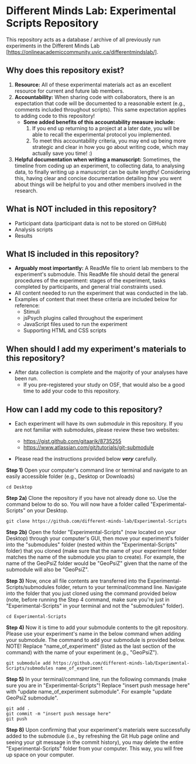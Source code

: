 # Different Minds Lab: Experimental Scripts Repository

This repository acts as a database / archive of all previously run experiments in the Different Minds Lab [https://onlineacademiccommunity.uvic.ca/differentmindslab/].

## Why does this repository exist?
1. **Resource:** All of these experimental materials act as an excellent resource for current and future lab members.
2. **Accountability:** When sharing code with collaborators, there is an expectation that code will be documented to a reasonable extent (e.g., comments included throughout scripts). This same expectation applies to adding code to this repository!
   - **Some added benefits of this accountability measure include:**
      1. If you end up returning to a project at a later date, you will be able to recall the experimental protocol you implemented.
      2. To meet this accountability criteria, you may end up being more strategic and clear in how you go about writing code, which may actually save you time! :)
3. **Helpful documentation when writing a manuscript:** Sometimes, the timeline from coding up an experiment, to collecting data, to analysing data, to finally writing up a manuscript can be quite lengthy! Considering this, having clear and concise documentation detailing how you went about things will be helpful to you and other members involved in the research.

## What is NOT included in this repository?
- Participant data (participant data is not to be stored on GitHub)
- Analysis scripts
- Results

## What IS included in this repository?
- **Arguably most importantly:** A ReadMe file to orient lab members to the experiment's submodule. This ReadMe file should detail the general procedures of the experiment: stages of the experiment, tasks completed by participants, and general trial constraints used.
- All content needed to run the experiment that was conducted in the lab.
- Examples of content that meet these criteria are included below for reference:
   - Stimuli
   - jsPsych plugins called throughout the experiment
   - JavaScript files used to run the experiment
   - Supporting HTML and CSS scripts

## When should I add my experiment's materials to this repository?
- After data collection is complete and the majority of your analyses have been run.
   - If you pre-registered your study on OSF, that would also be a good time to add your code to this repository.

## How can I add my code to this repository?
- Each experiment will have its own _submodule_ in this repository. If you are not familiar with submodules, please review these two websites:
   - https://gist.github.com/gitaarik/8735255
   - https://www.atlassian.com/git/tutorials/git-submodule

- Please read the instructions provided below ***very*** carefully.
  
**Step 1)**
  Open your computer's command line or terminal and navigate to an easily accessible folder (e.g., Desktop or Downloads)
  ```
  cd Desktop
  ```
**Step 2a)**
  Clone the repository if you have not already done so. Use the command below to do so. You will now have a folder called "Experimental-Scripts" on your Desktop. 
  ```
  git clone https://github.com/different-minds-lab/Experimental-Scripts
  ```
**Step 2b)**
Open the folder "Experimental-Scripts" (now located on your Desktop) through your computer's GUI, then move your experiment's folder into the "submodules" folder (nested within the "Experimental-Scripts" folder) that you cloned (make sure that the name of your experiment folder matches the name of the submodule you plan to create). For example, the name of the GeoPsiZ folder would be "GeoPsiZ" given that the name of the submodule will also be "GeoPsiZ".

**Step 3)**
   Now, once all file contents are transferred into the Experimental-Scripts/submodules folder, return to your terminal/command line. Navigate into the folder that you just cloned using the command provided below (note, before running the Step 4 command, make sure you're just in "Experimental-Scripts" in your terminal and not the "submodules" folder).
   ```
   cd Experimental-Scripts
   ```
**Step 4)**
   Now it is time to add your submodule contents to the git repository. Please use your experiment's name in the below command when adding your submodule. The command to add your submodule is provided below. NOTE! Replace "name_of_experiment" (listed as the last section of the command) with the name of your experiment (e.g., "GeoPsiZ").
   ```
   git submodule add https://github.com/different-minds-lab/Experimental-Scripts/submodules name_of_experiment
   ```

**Step 5)**
   In your terminal/command line, run the following commands (make sure you are in "Experimental-Scripts"! Replace "insert push message here" with "update name_of_experiment submodule". For example "update GeoPsiZ submodule".
   ```
   git add .
   git commit -m "insert push message here"
   git push
   ```
**Step 8)**
Upon confirming that your experiment's materials were successfully added to the submodule (i.e., by refreshing the Git Hub page online and seeing your git message in the commit history), you may delete the entire "Experimental-Scripts" folder from your computer. This way, you will free up space on your computer.
